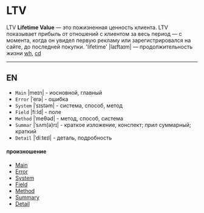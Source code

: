 # LTV 

LTV **Lifetime Value** — это пожизненная ценность клиента. LTV показывает прибыль от отношений 
с клиентом за весь период — с момента, когда он увидел первую рекламу или зарегистрировался 
на сайте, до последней покупки. 
'lifetime' |laɪftaɪm| — продолжительность жизни [wh](https://wooordhunt.ru/word/lifetime), [cd](https://dictionary.cambridge.org/ru/%D0%BF%D1%80%D0%BE%D0%B8%D0%B7%D0%BD%D0%BE%D1%88%D0%B5%D0%BD%D0%B8%D0%B5/%D0%B0%D0%BD%D0%B3%D0%BB%D0%B8%D0%B9%D1%81%D0%BA%D0%B8%D0%B9/lifetime)

***


## EN

- `Main` |meɪn| - иосновной, главный
- `Error` |ˈerə| - ошибка
- `System` |ˈsɪstəm| - система, способ, метод
- `Field` |fiːld| - поле
- `Method` |ˈmeθəd| - метод, способ, система
- `Summar` |ˈsʌm(ə)rɪ| - краткое изложение, конспект; *прил* суммарный; краткий
- `Detail` |ˈdiːteɪl| - деталь, подробность


#### произношение


- [Main](https://wooordhunt.ru/word/main)
- [Error](https://wooordhunt.ru/word/error)
- [System](https://wooordhunt.ru/word/system)
- [Field](https://wooordhunt.ru/word/field) 
- [Method](https://wooordhunt.ru/word/method)
- [Summary](https://wooordhunt.ru/word/summary)
- [Detail](https://wooordhunt.ru/word/detail)
